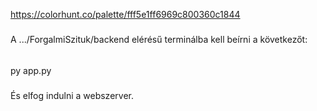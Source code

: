 https://colorhunt.co/palette/fff5e1ff6969c800360c1844


#####
A .../ForgalmiSzituk/backend elérésű terminálba kell beírni a következőt:

######

py app.py


###

És elfog indulni a webszerver.